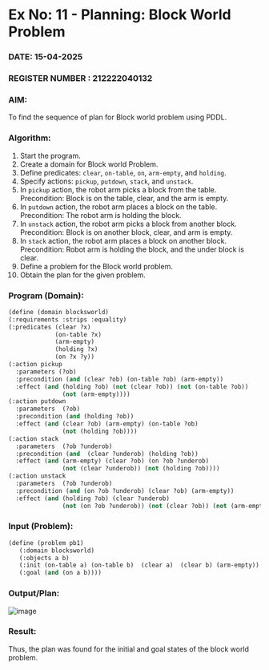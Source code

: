 
# Ex No: 11 -  Planning: Block World Problem  
### DATE: 15-04-2025                                                                           
### REGISTER NUMBER : 212222040132

### AIM: 
To find the sequence of plan for Block world problem using PDDL.

### Algorithm:
1. Start the program.  
2. Create a domain for Block world Problem.  
3. Define predicates: `clear`, `on-table`, `on`, `arm-empty`, and `holding`.  
4. Specify actions: `pickup`, `putdown`, `stack`, and `unstack`.  
5. In `pickup` action, the robot arm picks a block from the table.  
   Precondition: Block is on the table, clear, and the arm is empty.  
6. In `putdown` action, the robot arm places a block on the table.  
   Precondition: The robot arm is holding the block.  
7. In `unstack` action, the robot arm picks a block from another block.  
   Precondition: Block is on another block, clear, and arm is empty.  
8. In `stack` action, the robot arm places a block on another block.  
   Precondition: Robot arm is holding the block, and the under block is clear.  
9. Define a problem for the Block world problem.  
10. Obtain the plan for the given problem.

### Program (Domain):
```lisp
(define (domain blocksworld)
(:requirements :strips :equality)
(:predicates (clear ?x)
             (on-table ?x)
             (arm-empty)
             (holding ?x)
             (on ?x ?y))
(:action pickup
  :parameters (?ob)
  :precondition (and (clear ?ob) (on-table ?ob) (arm-empty))
  :effect (and (holding ?ob) (not (clear ?ob)) (not (on-table ?ob)) 
               (not (arm-empty))))
(:action putdown
  :parameters  (?ob)
  :precondition (and (holding ?ob))
  :effect (and (clear ?ob) (arm-empty) (on-table ?ob) 
               (not (holding ?ob))))
(:action stack
  :parameters  (?ob ?underob)
  :precondition (and  (clear ?underob) (holding ?ob))
  :effect (and (arm-empty) (clear ?ob) (on ?ob ?underob)
               (not (clear ?underob)) (not (holding ?ob))))
(:action unstack
  :parameters  (?ob ?underob)
  :precondition (and (on ?ob ?underob) (clear ?ob) (arm-empty))
  :effect (and (holding ?ob) (clear ?underob)
               (not (on ?ob ?underob)) (not (clear ?ob)) (not (arm-empty)))))
```

### Input (Problem):
```lisp
(define (problem pb1)
   (:domain blocksworld)
   (:objects a b)
   (:init (on-table a) (on-table b)  (clear a)  (clear b) (arm-empty))
   (:goal (and (on a b))))
```

### Output/Plan:
![image](https://github.com/user-attachments/assets/8132138e-ae5e-4b44-b7c9-6c6d0520ec1d)


### Result:
Thus, the plan was found for the initial and goal states of the block world problem.
